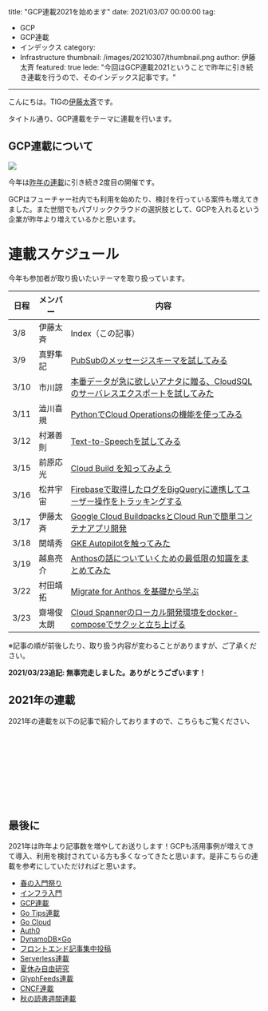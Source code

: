 title: "GCP連載2021を始めます"
date: 2021/03/07 00:00:00
tag:
  - GCP
  - GCP連載
  - インデックス
category:
  - Infrastructure
thumbnail: /images/20210307/thumbnail.png
author: 伊藤太斉
featured: true
lede: "今回はGCP連載2021ということで昨年に引き続き連載を行うので、そのインデックス記事です。"
---

こんにちは。TIGの[伊藤太斉](https://twitter.com/kaedemalu)です。

タイトル通り、GCP連載をテーマに連載を行います。

## GCP連載について

<img src="/images/20210307/gcp_global.png">

今年は[昨年の連載](/tags/GCP連載/)に引き続き2度目の開催です。

GCPはフューチャー社内でも利用を始めたり、検討を行っている案件も増えてきました。また世間でもパブリッククラウドの選択肢として、GCPを入れるという企業が昨年より増えているかと思います。

# 連載スケジュール

今年も参加者が取り扱いたいテーマを取り扱っています。

| 日程 | メンバー | 内容 |
| ---- | -------- | ---------- |
| 3/8  | 伊藤太斉 | Index（この記事） |
| 3/9  | 真野隼記 | [PubSubのメッセージスキーマを試してみる](/articles/20210309/) |
| 3/10 | 市川諒   | [本番データが急に欲しいアナタに贈る、CloudSQLのサーバレスエクスポートを試してみた](/articles/20210310/) |
| 3/11 | 澁川喜規 | [PythonでCloud Operationsの機能を使ってみる](/articles/20210311/) |
| 3/12 | 村瀬善則 | [Text-to-Speechを試してみる](/articles/20210312/) |
| 3/15 | 前原応光 | [Cloud Build を知ってみよう](/articles/20210315/) |
| 3/16 | 松井宇宙 | [Firebaseで取得したログをBigQueryに連携してユーザー操作をトラッキングする](/articles/20210316/) |
| 3/17 | 伊藤太斉 | [Google Cloud BuildpacksとCloud Runで簡単コンテナアプリ開発](/articles/20210317/) |
| 3/18 | 関靖秀   | [GKE Autopilotを触ってみた](/articles/20210318/) |
| 3/19 | 越島亮介 | [Anthosの話についていくための最低限の知識をまとめてみた](/articles/20210319/) |
| 3/22 | 村田靖拓 | [Migrate for Anthos を基礎から学ぶ](/articles/20210322/) |
| 3/23 | 齋場俊太朗 | [Cloud Spannerのローカル開発環境をdocker-composeでサクッと立ち上げる](/articles/20210323/) |

※記事の順が前後したり、取り扱う内容が変わることがありますが、ご了承ください。

**2021/03/23追記: 無事完走しました。ありがとうございます！**

## 2021年の連載

2021年の連載を以下の記事で紹介しておりますので、こちらもご覧ください、

<div class="iframely-embed"><div class="iframely-responsive" style="height: 140px; padding-bottom: 0;"><a href="https://future-architect.github.io/articles/20210118/index.html" data-iframely-url="//cdn.iframe.ly/4PM4Q7E"></a></div></div><script async src="//cdn.iframe.ly/embed.js" charset="utf-8"></script>

## 最後に

2021年は昨年より記事数を増やしてお送りします！GCPも活用事例が増えてきて導入、利用を検討されている方も多くなってきたと思います。是非こちらの連載を参考にしていただければと思います。

* [春の入門祭り](https://future-architect.github.io/articles/20200529/)
* [インフラ入門](/tags/%E3%82%A4%E3%83%B3%E3%83%95%E3%83%A9%E5%85%A5%E9%96%80/)
* [GCP連載](/tags/GCP%E9%80%A3%E8%BC%89/)
* [Go Tips連載](/tags/GoTips%E9%80%A3%E8%BC%89/)
* [Go Cloud](/tags/GoCDK/)
* [Auth0](/tags/Auth0/)
* [DynamoDB×Go](/tags/DynamoDB%C3%97Go/)
* [フロントエンド記事集中投稿](/tags/%E3%83%95%E3%83%AD%E3%83%B3%E3%83%88%E3%82%A8%E3%83%B3%E3%83%89%E8%A8%98%E4%BA%8B%E9%9B%86%E4%B8%AD%E6%8A%95%E7%A8%BF/)
* [Serverless連載](/tags/Serverless%E9%80%A3%E8%BC%89/)
* [夏休み自由研究](/tags/夏休み自由研究/)
* [GlyphFeeds連載](/tags/GlyphFeeds/)
* [CNCF連載](/tags/CNCF/)
* [秋の読書週間連載](/articles/20201026/)
